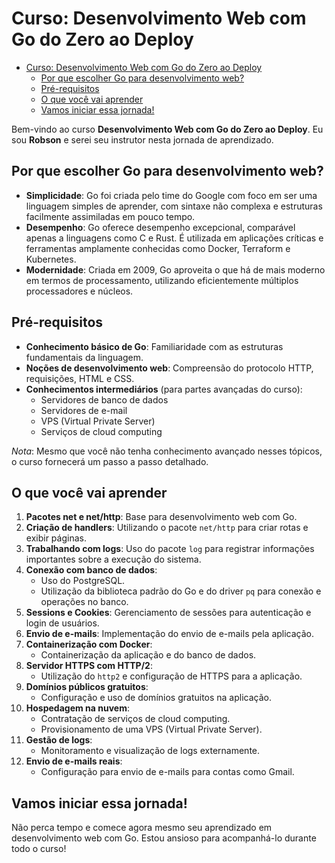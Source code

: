 # Curso: Desenvolvimento Web com Go do Zero ao Deploy

- [Curso: Desenvolvimento Web com Go do Zero ao Deploy](#curso-desenvolvimento-web-com-go-do-zero-ao-deploy)
  - [Por que escolher Go para desenvolvimento web?](#por-que-escolher-go-para-desenvolvimento-web)
  - [Pré-requisitos](#pré-requisitos)
  - [O que você vai aprender](#o-que-você-vai-aprender)
  - [Vamos iniciar essa jornada!](#vamos-iniciar-essa-jornada)

Bem-vindo ao curso **Desenvolvimento Web com Go do Zero ao Deploy**. Eu sou **Robson** e serei seu instrutor nesta jornada de aprendizado.

## Por que escolher Go para desenvolvimento web?

- **Simplicidade**: Go foi criada pelo time do Google com foco em ser uma linguagem simples de aprender, com sintaxe não complexa e estruturas facilmente assimiladas em pouco tempo.
- **Desempenho**: Go oferece desempenho excepcional, comparável apenas a linguagens como C e Rust. É utilizada em aplicações críticas e ferramentas amplamente conhecidas como Docker, Terraform e Kubernetes.
- **Modernidade**: Criada em 2009, Go aproveita o que há de mais moderno em termos de processamento, utilizando eficientemente múltiplos processadores e núcleos.

## Pré-requisitos

- **Conhecimento básico de Go**: Familiaridade com as estruturas fundamentais da linguagem.
- **Noções de desenvolvimento web**: Compreensão do protocolo HTTP, requisições, HTML e CSS.
- **Conhecimentos intermediários** (para partes avançadas do curso):
  - Servidores de banco de dados
  - Servidores de e-mail
  - VPS (Virtual Private Server)
  - Serviços de cloud computing

*Nota*: Mesmo que você não tenha conhecimento avançado nesses tópicos, o curso fornecerá um passo a passo detalhado.

## O que você vai aprender

1. **Pacotes net e net/http**: Base para desenvolvimento web com Go.
2. **Criação de handlers**: Utilizando o pacote `net/http` para criar rotas e exibir páginas.
3. **Trabalhando com logs**: Uso do pacote `log` para registrar informações importantes sobre a execução do sistema.
4. **Conexão com banco de dados**:
   - Uso do PostgreSQL.
   - Utilização da biblioteca padrão do Go e do driver `pq` para conexão e operações no banco.
5. **Sessions e Cookies**: Gerenciamento de sessões para autenticação e login de usuários.
6. **Envio de e-mails**: Implementação do envio de e-mails pela aplicação.
7. **Containerização com Docker**:
   - Containerização da aplicação e do banco de dados.
8. **Servidor HTTPS com HTTP/2**:
   - Utilização do `http2` e configuração de HTTPS para a aplicação.
2. **Domínios públicos gratuitos**:
   - Configuração e uso de domínios gratuitos na aplicação.
3.  **Hospedagem na nuvem**:
    - Contratação de serviços de cloud computing.
    - Provisionamento de uma VPS (Virtual Private Server).
4.  **Gestão de logs**:
    - Monitoramento e visualização de logs externamente.
5.  **Envio de e-mails reais**:
    - Configuração para envio de e-mails para contas como Gmail.

## Vamos iniciar essa jornada!

Não perca tempo e comece agora mesmo seu aprendizado em desenvolvimento web com Go. Estou ansioso para acompanhá-lo durante todo o curso!
